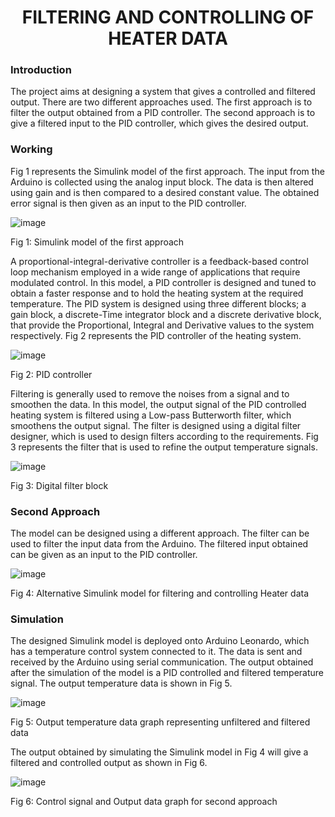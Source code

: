 <center><h1> FILTERING AND CONTROLLING OF HEATER DATA </h1></center>

<h3>Introduction</h3>

The project aims at designing a system that gives a controlled and filtered output. There are two different approaches used. The first approach is to filter the output obtained from a PID controller. The second approach is to give a filtered input to the PID controller, which gives the desired output.

<h3>Working</h3>

Fig 1 represents the Simulink model of the first approach. The input from the Arduino is collected using the analog input block. The data is then altered using gain and is then compared to a desired constant value. The obtained error signal is then given as an input to the PID controller.

![image](https://github.com/sudeekshach/Filtering-and-Controlling-Heater-Data/assets/130401019/d87cf42b-436b-44f8-8937-1535c81fa5c2)

Fig 1: Simulink model of the first approach

A proportional-integral-derivative controller is a feedback-based control loop mechanism employed in a wide range of applications that require modulated control. In this model, a PID controller is designed and tuned to obtain a faster response and to hold the heating system at the required temperature. The PID system is designed using three different blocks; a gain block, a discrete-Time integrator block and a discrete derivative block, that provide the Proportional, Integral and Derivative values to the system respectively.  Fig 2 represents the PID controller of the heating system.

![image](https://github.com/sudeekshach/Filtering-and-Controlling-Heater-Data/assets/130401019/62d59822-456d-4b73-81cd-692b7ccef56c)

Fig 2: PID controller

Filtering is generally used to remove the noises from a signal and to smoothen the data. In this model, the output signal of the PID controlled heating system is filtered using a Low-pass Butterworth filter, which smoothens the output signal. The filter is designed using a digital filter designer, which is used to design filters according to the requirements. Fig 3 represents the filter that is used to refine the output temperature signals.

![image](https://github.com/sudeekshach/Filtering-and-Controlling-Heater-Data/assets/130401019/8de7e2e2-183b-4e87-acca-22332704a461)

Fig 3: Digital filter block

<h3>Second Approach</h3>
The model can be designed using a different approach. The filter can be used to filter the input data from the Arduino. The filtered input obtained can be given as an input to the PID controller.

![image](https://github.com/sudeekshach/Filtering-and-Controlling-Heater-Data/assets/130401019/b87a0484-4f75-47ce-a52a-dac2fa35f92e)

Fig 4: Alternative Simulink model for filtering and controlling Heater data

<h3>Simulation</h3> 
The designed Simulink model is deployed onto Arduino Leonardo, which has a temperature control system connected to it. The data is sent and received by the Arduino using serial communication. The output obtained after the simulation of the model is a PID controlled and filtered temperature signal. The output temperature data is shown in Fig 5.

![image](https://github.com/sudeekshach/Filtering-and-Controlling-Heater-Data/assets/130401019/47354e94-89d0-4043-8369-6457ffa48dea)

Fig 5: Output temperature data graph representing unfiltered and filtered data

The output obtained by simulating the Simulink model in Fig 4 will give a filtered and controlled output as shown in Fig 6.

![image](https://github.com/sudeekshach/Filtering-and-Controlling-Heater-Data/assets/130401019/2332833c-dbb9-4957-80e5-c64ae5aea24e)

Fig 6: Control signal and Output data graph for second approach


